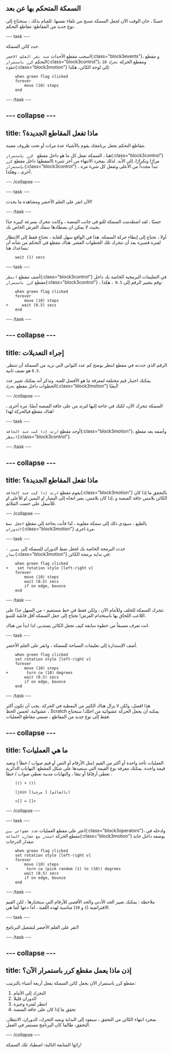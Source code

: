 ## السمكة المتحكم بها عن بعد

حسنًا ، حان الوقت الآن لجعل السمكة تسبح من تلقاء نفسها. للقيام بذلك ، ستحتاج إلى نوع جديد من المقاطع: مقاطع التحكم.

--- task ---

حدد كائن السمكة.

اسحب مقطع الأحداث `عند نقر العلم الاخضر`{:class="block3events"}، و مقطع التحكم `كرر باستمرار`{:class="block3control"}، ومقطع الحركة `تحرك 10 خطوة`{:class="block3motion"} إلى لوحة الكائن، هكذا:

```blocks3
    when green flag clicked
    forever
        move (10) steps
    end
```

--- /task ---

--- collapse ---
---
title: ماذا تفعل المقاطع الجديدة؟
---

مقاطع التحكم تجعل برنامجك يقوم بالأشياء عدة مرات أو تحت ظروف معينة.

هنا ، السمكة تفعل كل ما هو داخل مقطع ` كرر بإستمرار`{:class="block3control"} مرارًا وتكرارًا، إلى الأبد. لذلك بمجرد الانتهاء من آخر شيء (المقطع) داخل مقطع `كرر بإستمرار`{:class="block3control"} ، تبدأ مجدداً من الأعلى وتفعل كل شيء مرة أخرى ، وهكذا.

--- /collapse ---

--- task ---

الآن انقر على العلم الأخضر ومشاهدة ما يحدث!

--- /task ---

حسنًا ، لقد اصطدمت السمكة للتو في جانب المنصة ، وكانت تتحرك بسرعة كبيرة جدًا بحيث لا يمكن ان يصطادها سمك القرش الخاص بك.

أولا ، تحتاج إلى إبطاء حركة السمكة. هذا في الواقع سهل للغاية ، تحتاج فقط إلى الانتظار لفترة قصيرة بعد أن تتحرك تلك الخطوات العشر. هناك مقطع في التحكم من شأنه أن يساعدك هنا:

```blocks3
    wait (1) secs
```

--- task ---

أضف مقطع `انتظر`{:class="block3control"} في التعليمات البرمجية الخاصة بك داخل مقطع `كرر باستمرار`{:class="block3control"} ، وقم بتغيير الرقم إلى `0.5 `، هكذا:

```blocks3
    when green flag clicked
    forever
        move (10) steps
+      wait (0.5) secs
    end
```

--- /task ---

--- collapse ---
---
title: إجراء التعديلات
---

الرقم الذي حددته في مقطع انتظر يوضح  كم عدد  الثواني  التي تريد من السمكة أن تنتظر. ` 0.5 ` هو نصف ثانية.

يمكنك اختبار قيم مختلفة لمعرفة ما هو الأفضل للعبة. وتذكر أنه يمكنك تغيير عدد الخطوات داخل مقطع `تحرك`{:class="block3motion"} أيضًا!

--- /collapse ---

السمكة تتحرك الآن، لكنك في حاجة إليها لترتد من على حافة المنصة أيضًا. مرة أخرى ، هناك مقطع فيالحركة لهذا!

--- task ---

أوجد مقطع `ارتد إذا كنت عند الحافة`{:class="block3motion"}، وأضفه بعد مقطع `انتظر`{:class="block3control"}.

--- /task ---

--- collapse ---
---
title: ماذا تفعل المقاطع الجديدة؟
---

يقوم مقطع `ارتد إذا كنت عند الحافة`{:class="block3motion"} بالتحقق ما إذا كان الكائن يلامس حافة المنصة و ،إذا كان يلامس، يغير اتجاه إلى اليسار او اليمين او للأعلى او للأسفل على حسب الملائم.

--- /collapse ---

بالطبع ، سيؤدي ذلك إلى سمكة مقلوبة ، لذا فأنت بحاجة إلى مقطع `اجعل نمط الدوران`{:class="block3motion"} مرة اخرى.

--- task ---

حدث البرمجة الخاصة بك لجعل نمط الدوران للسمكة إلى `يمين - يسار`{:class="block3motion"} في بداية برمجة الكائن:

```blocks3
    when green flag clicked
+    set rotation style [left-right v]
    forever
        move (10) steps
        wait (0.5) secs
        if on edge, bounce
    end
```

--- /task ---

تتحرك السمكة للخلف وللأمام الآن ، ولكن فقط في خط مستقيم - من السهل جدًا على اللاعب اللحاق بها باستخدام القرش! تحتاج إلى جعل السمكة أقل قابلية للتنبؤ.

انت تعرف مسبقاً من خطوة سابقة كيف تجعل الكائن يستدير، لذا ابدأ من هناك.

--- task ---

أضف الإستدارة إلى تعليمات السباحة للسمكة ، وانقر على العلم الأخضر.

```blocks3
    when green flag clicked
    set rotation style [left-right v]
    forever
        move (10) steps
+        turn cw (10) degrees
        wait (0.5) secs
        if on edge, bounce
    end
```

--- /task ---

هذا افضل، ولكن لا يزال هناك الكثير من النمطية في الحركة. يجب أن تكون أكثر عشوائية. لحسن الحظ ، Scratch يمكنه أن يجعل الحركة عشوائية من اجلك! ستحتاج فقط إلى نوع جديد من المقاطع ، تسمى مقاطع العمليات.

--- collapse ---
---
title: ما هي العمليات؟
---
العمليات تأخذ واحدة أو أكثر من القيم (مثل الأرقام أو النص أو قيم صواب / خطأ ) وتعيد قيمة واحدة. يمكنك معرفة نوع القيمة التي ستعيدها على شكل المقطع: النهايات الدائرية تعطي أرقامًا أو نصًا ، والنهايات مدببة تعطي  صواب / خطأ .

```blocks3
    (() + ())

    (join [مرحبا ] [بالعالم)

    <[] = []>
```

--- /collapse ---

--- task ---

اعثر على مقطع العمليات `عدد عشوائي بين`{:class="block3operators"}، وادخله في مقطع الحركة `استدر مع عقارب الساعة`{:class="block3motion"} بوضعه داخل خانة مقدار الدرجات.

```blocks3
    when green flag clicked
    set rotation style [left-right v]
    forever 
        move (10) steps
+        turn cw (pick random (1) to (10)) degrees
        wait (0.5) secs
        if on edge, bounce
    end
```

--- /task ---

 ملاحظة : يمكنك تغيير الحد الأدنى والحد الأقصى للأرقام التي ستختارها ، لكن القيم الافتراضية (` 1 ` و ` 10 `) مناسبة لهذه اللعبة ، لذا دعها كما هي.

--- task ---

انقر على العلم الأخضر لتشغيل البرنامج!

--- /task ---

--- collapse ---
---
title: إذن ماذا يعمل مقطع كرر باستمرار الآن؟
---

مقطع كرر باستمرار الآن يجعل كائن السمكة يفعل أربعة أشياء بالترتيب:

1. التحرك إلى الأمام
2. الدوران قليلا
3. انتظر لفترة وجيزة
4. تحقق ما إذا كان على حافة المنصة

بمجرد انتهاء الكائن من التحقق ، سيعود إلى البداية ويعيد التحرك، الدوران، الانتظار، التحقق، طالما كان البرنامج مستمر في العمل.

--- /collapse ---

رائع! المتابعة التالية: اصطياد تلك السمكة!